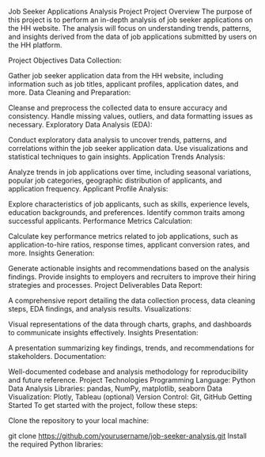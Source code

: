 Job Seeker Applications Analysis Project
Project Overview
The purpose of this project is to perform an in-depth analysis of job seeker applications on the HH website. The analysis will focus on understanding trends, patterns, and insights derived from the data of job applications submitted by users on the HH platform.

Project Objectives
Data Collection:

Gather job seeker application data from the HH website, including information such as job titles, applicant profiles, application dates, and more.
Data Cleaning and Preparation:

Cleanse and preprocess the collected data to ensure accuracy and consistency. Handle missing values, outliers, and data formatting issues as necessary.
Exploratory Data Analysis (EDA):

Conduct exploratory data analysis to uncover trends, patterns, and correlations within the job seeker application data. Use visualizations and statistical techniques to gain insights.
Application Trends Analysis:

Analyze trends in job applications over time, including seasonal variations, popular job categories, geographic distribution of applicants, and application frequency.
Applicant Profile Analysis:

Explore characteristics of job applicants, such as skills, experience levels, education backgrounds, and preferences. Identify common traits among successful applicants.
Performance Metrics Calculation:

Calculate key performance metrics related to job applications, such as application-to-hire ratios, response times, applicant conversion rates, and more.
Insights Generation:

Generate actionable insights and recommendations based on the analysis findings. Provide insights to employers and recruiters to improve their hiring strategies and processes.
Project Deliverables
Data Report:

A comprehensive report detailing the data collection process, data cleaning steps, EDA findings, and analysis results.
Visualizations:

Visual representations of the data through charts, graphs, and dashboards to communicate insights effectively.
Insights Presentation:

A presentation summarizing key findings, trends, and recommendations for stakeholders.
Documentation:

Well-documented codebase and analysis methodology for reproducibility and future reference.
Project Technologies
Programming Language: Python
Data Analysis Libraries: pandas, NumPy, matplotlib, seaborn
Data Visualization: Plotly, Tableau (optional)
Version Control: Git, GitHub
Getting Started
To get started with the project, follow these steps:

Clone the repository to your local machine:


git clone https://github.com/yourusername/job-seeker-analysis.git
Install the required Python libraries:

